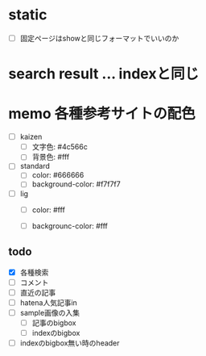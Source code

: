 # static
- [ ] 固定ページはshowと同じフォーマットでいいのか

# search result ... indexと同じ

# memo 各種参考サイトの配色
- [ ] kaizen
  - [ ] 文字色: #4c566c
  - [ ] 背景色: #fff
- [ ] standard
  - [ ] color: #666666
  - [ ] background-color: #f7f7f7
- [ ] lig
  - [ ] color: #fff
  - [ ] backgrounc-color: #fff


## todo
- [x] 各種検索
- [ ] コメント
- [ ] 直近の記事
- [ ] hatena人気記事in
- [ ] sample画像の入集
  - [ ] 記事のbigbox
  - [ ] indexのbigbox
- [ ] indexのbigbox無い時のheader
